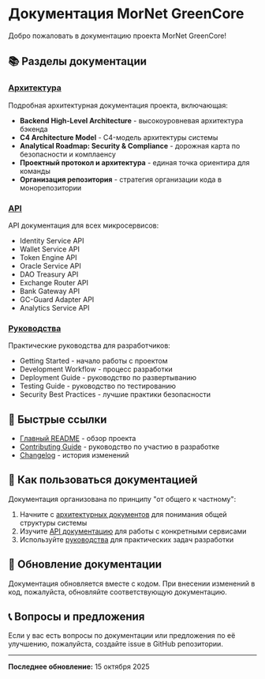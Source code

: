 # Документация MorNet GreenCore

Добро пожаловать в документацию проекта MorNet GreenCore!

## 📚 Разделы документации

### [Архитектура](./architecture/)

Подробная архитектурная документация проекта, включающая:

- **Backend High-Level Architecture** - высокоуровневая архитектура бэкенда
- **C4 Architecture Model** - C4-модель архитектуры системы
- **Analytical Roadmap: Security & Compliance** - дорожная карта по безопасности и комплаенсу
- **Проектный протокол и архитектура** - единая точка ориентира для команды
- **Организация репозитория** - стратегия организации кода в монорепозитории

### [API](./api/)

API документация для всех микросервисов:

- Identity Service API
- Wallet Service API
- Token Engine API
- Oracle Service API
- DAO Treasury API
- Exchange Router API
- Bank Gateway API
- GC-Guard Adapter API
- Analytics Service API

### [Руководства](./guides/)

Практические руководства для разработчиков:

- Getting Started - начало работы с проектом
- Development Workflow - процесс разработки
- Deployment Guide - руководство по развертыванию
- Testing Guide - руководство по тестированию
- Security Best Practices - лучшие практики безопасности

## 🎯 Быстрые ссылки

- [Главный README](../README.md) - обзор проекта
- [Contributing Guide](../CONTRIBUTING.md) - руководство по участию в разработке
- [Changelog](../CHANGELOG.md) - история изменений

## 📖 Как пользоваться документацией

Документация организована по принципу "от общего к частному":

1. Начните с [архитектурных документов](./architecture/) для понимания общей структуры системы
2. Изучите [API документацию](./api/) для работы с конкретными сервисами
3. Используйте [руководства](./guides/) для практических задач разработки

## 🔄 Обновление документации

Документация обновляется вместе с кодом. При внесении изменений в код, пожалуйста, обновляйте соответствующую документацию.

## 📞 Вопросы и предложения

Если у вас есть вопросы по документации или предложения по её улучшению, пожалуйста, создайте issue в GitHub репозитории.

---

**Последнее обновление:** 15 октября 2025

